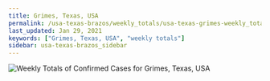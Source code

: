 ```yaml
---
title: Grimes, Texas, USA
permalink: /usa-texas-brazos/weekly_totals/usa-texas-grimes-weekly_totals.html
last_updated: Jan 29, 2021
keywords: ["Grimes, Texas, USA", "weekly totals"]
sidebar: usa-texas-brazos_sidebar
---
```


![Weekly Totals of Confirmed Cases for Grimes, Texas, USA](/covid_tracker/images/graphs/usa-texas-grimes-weekly_totals_graph.png)
